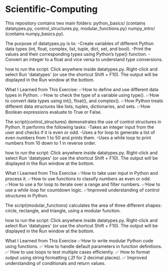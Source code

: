 # Scientific-Computing
This repository contains two main folders:
python_basics/ (contains datatypes.py, control_structures.py, modular_functions.py)
numpy_intro/ (contains numpy_basics.py).

The purpose of datatypes.py is to:
-Create variables of different Python data types (int, float, complex, list, tuple, dict, set, and bool).
-Print the values and their corresponding types using Python’s type() function.
-Convert an integer to a float and vice versa to understand type conversions.

how to run the script:
Click anywhere inside datatypes.py.
Right-click and select Run 'datatypes' (or use the shortcut Shift + F10).
The output will be displayed in the Run window at the bottom.

What I Learned from This Exercise:
✅How to define and use different data types in Python.
✅How to check the type of a variable using type().
✅How to convert data types using int(), float(), and complex().
✅How Python treats different data structures like lists, tuples, dictionaries, and sets.
✅How Boolean expressions evaluate to True or False.

The script(control_structures) demonstrates the use of control structures in Python. It performs the following tasks:
-Takes an integer input from the user and checks if it is even or odd.
-Uses a for loop to generate a list of even numbers from 1 to 50 and prints them.
-Uses a while loop to print numbers from 10 down to 1 in reverse order.

how to run the script:
Click anywhere inside datatypes.py.
Right-click and select Run 'datatypes' (or use the shortcut Shift + F10).
The output will be displayed in the Run window at the bottom.

What I Learned from This Exercise
✅How to take user input in Python and process it.
✅How to use functions to classify numbers as even or odd.
✅How to use a for loop to iterate over a range and filter numbers.
✅How to use a while loop for countdown logic.
✅Improved understanding of control structures in Python.

The script(modular_functions) calculates the area of three different shapes: circle, rectangle, and triangle, using a modular function.

how to run the script:
Click anywhere inside datatypes.py.
Right-click and select Run 'datatypes' (or use the shortcut Shift + F10).
The output will be displayed in the Run window at the bottom.

What I Learned from This Exercise
✅How to write modular Python code using functions.
✅ How to handle default parameters in function definitions.
✅ How to use loops to test multiple cases efficiently.
✅ How to format output using string formatting (.2f for 2 decimal places).
✅ Improved understanding of conditionals and return values.

